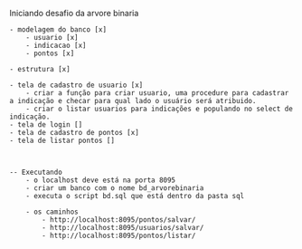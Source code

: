Iniciando desafio da arvore binaria

    - modelagem do banco [x]
        - usuario [x]
        - indicacao [x]
        - pontos [x]

    - estrutura [x]

    - tela de cadastro de usuario [x]
        - criar a função para criar usuario, uma procedure para cadastrar a indicação e checar para qual lado o usuário será atribuido.
        - criar o listar usuarios para indicações e populando no select de indicação.
    - tela de login []
    - tela de cadastro de pontos [x]
    - tela de listar pontos []



    -- Executando
        - o localhost deve está na porta 8095
        - criar um banco com o nome bd_arvorebinaria
        - executa o script bd.sql que está dentro da pasta sql
        
        - os caminhos
            - http://localhost:8095/pontos/salvar/
            - http://localhost:8095/usuarios/salvar/
            - http://localhost:8095/pontos/listar/
